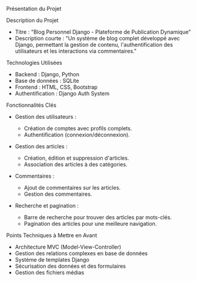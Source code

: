 Présentation du Projet

Description du Projet
- Titre : "Blog Personnel Django - Plateforme de Publication Dynamique"
- Description courte : "Un système de blog complet développé avec Django, permettant la gestion de contenu, l'authentification des utilisateurs et les interactions via commentaires."


Technologies Utilisées
- Backend : Django, Python
- Base de données : SQLite
- Frontend : HTML, CSS, Bootstrap
- Authentification : Django Auth System


Fonctionnalités Clés
- Gestion des utilisateurs :
  - Création de comptes avec profils complets.
  - Authentification (connexion/déconnexion).

- Gestion des articles :
  - Création, édition et suppression d'articles.
  - Association des articles à des catégories.

- Commentaires :
  - Ajout de commentaires sur les articles.
  - Gestion des commentaires.

- Recherche et pagination :
  - Barre de recherche pour trouver des articles par mots-clés.
  - Pagination des articles pour une meilleure navigation.


Points Techniques à Mettre en Avant
- Architecture MVC (Model-View-Controller)
- Gestion des relations complexes en base de données
- Système de templates Django
- Sécurisation des données et des formulaires
- Gestion des fichiers médias
